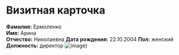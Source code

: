 # Визитная карточка

**Фамилия:** Ермоленко  
**Имя:** Арина  
**Отчество:** Николаевна
**Дата рождения:** 22.10.2004
**Пол:** женский
**Должность:** директор 
![image](https://www.google.com/url?sa=i&url=https%3A%2F%2Fplan-baby.ru%2Fstatyi%2Fzhenshchina-posle-35-chto-proiskhodit-s-organizmom&psig=AOvVaw0441KzfJjl8x9NPDN1q9yx&ust=1734451559530000&source=images&cd=vfe&opi=89978449&ved=0CBQQjRxqFwoTCPiK6rjWrIoDFQAAAAAdAAAAABAE)) 
